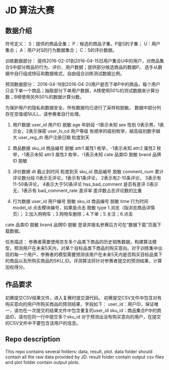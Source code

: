# JD 算法大赛

## 数据介绍
符号定义：
S：提供的商品全集；
P：候选的商品子集，P是S的子集；
U：用户集合；
A：用户对S的行为数据集合；
C：S的评价数据。

训练数据部分：
提供2016-02-01到2016-04-15日用户集合U中的用户，对商品集合S中部分商品的行为、评价、用户数据；提供部分候选商品的数据P。
选手从数据中自行组成特征和数据格式，自由组合训练测试数据比例。

预测数据部分：
2016-04-16到2016-04-20用户是否下单P中的商品，每个用户只会下单一个商品；抽取部分下单用户数据，A榜使用50%的测试数据来计算分数；B榜使用另外50%的数据计算分数。

为保护用户的隐私和数据安全，所有数据均已进行了采样和脱敏。
数据中部分列存在空值或NULL，请参赛者自行处理。

1. 用户数据
 user_id	 用户ID	 脱敏
 age	 年龄段	 -1表示未知
 sex	 性别	 0表示男，1表示女，2表示保密
 user_lv_cd	 用户等级	 有顺序的级别枚举，越高级别数字越大
 user_reg_dt	 用户注册日期	 粒度到天

2. 商品数据
 sku_id	 商品编号	 脱敏
 attr1	 属性1	 枚举，-1表示未知
 attr2	 属性2	 枚举，-1表示未知
 attr3	 属性3	 枚举，-1表示未知
 cate	 品类ID	 脱敏
 brand	 品牌ID	 脱敏

3. 评价数据
 dt	 截止到时间	 粒度到天
 sku_id	 商品编号	 脱敏
 comment_num	 累计评论数分段	 0表示无评论，1表示有1条评论，
 2表示有2-10条评论，
 3表示有11-50条评论，
 4表示大于50条评论
 has_bad_comment	 是否有差评	 0表示无，1表示有
 bad_comment_rate	 差评率	 差评数占总评论数的比重

4. 行为数据
 user_id	 用户编号	 脱敏
 sku_id	 商品编号	 脱敏
 time	 行为时间
 model_id	 点击模块编号，如果是点击	 脱敏
 type	 1.浏览（指浏览商品详情页）；
 2.加入购物车；3.购物车删除；4.下单；5.关注；6.点击

 cate	 品类ID	 脱敏
 brand	 品牌ID	 脱敏
登录并报名参赛后方可在“数据下载”页面下载数据。

任务描述：
参赛者需要使用京东多个品类下商品的历史销售数据，构建算法模型，预测用户在未来5天内，对某个目标品类下商品的购买意向。对于训练集中出现的每一个用户，参赛者的模型需要预测该用户在未来5天内是否购买目标品类下的商品以及所购买商品的SKU_ID。评测算法将针对参赛者提交的预测结果，计算加权得分。

## 作品要求
初赛提交CSV结果文件，进入复赛时提交源代码。
初赛提交CSV文件中包含对有购买意向的用户所购买商品的预测结果，字段如下：
user_id：用户ID，保证唯一，请勿在一次提交的结果文件中包含重复的user_id
sku_id：商品集合P中的商品ID，请勿在同一行中提交多个sku_id
对于预测出没有购买意向的用户，在提交的CSV文件中不要包含该用户的信息。

## Repo description
This repo contains several folders: data, result, plot.
data folder should contain all the raw data provided by JD.
result folder contain output csv files and plot folder contain output plots.
